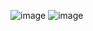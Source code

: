 ![image](https://github.com/user-attachments/assets/7d32a9a9-3a93-4e92-9aed-075abd0ac011)
![image](https://github.com/user-attachments/assets/cd3312bc-900a-4a6b-83ce-f74c3153b736)
